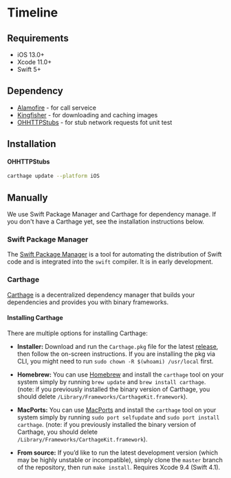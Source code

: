 # Timeline

## Requirements
 - iOS 13.0+
 - Xcode 11.0+
 - Swift 5+
 
## Dependency
 - [Alamofire](https://github.com/Alamofire/Alamofire) -  for call serveice
 - [Kingfisher](https://github.com/onevcat/Kingfisher) - for downloading and caching images
 - [OHHTTPStubs](https://github.com/AliSoftware/OHHTTPStubs) - for stub network requests fot unit test

## Installation

#### OHHTTPStubs
```sh
carthage update --platform iOS
```

## Manually

We use Swift Package Manager and Carthage for dependency manage. If you don't have a Carthage yet, see the installation instructions below.

### Swift Package Manager

The [Swift Package Manager](https://swift.org/package-manager/) is a tool for automating the distribution of Swift code and is integrated into the `swift` compiler. It is in early development.

### Carthage

[Carthage](https://github.com/Carthage/Carthage) is a decentralized dependency manager that builds your dependencies and provides you with binary frameworks.

#### Installing Carthage
There are multiple options for installing Carthage:
* **Installer:** Download and run the `Carthage.pkg` file for the latest [release](https://github.com/Carthage/Carthage/releases), then follow the on-screen instructions. If you are installing the pkg via CLI, you might need to run `sudo chown -R $(whoami) /usr/local` first.

* **Homebrew:** You can use [Homebrew](http://brew.sh) and install the `carthage` tool on your system simply by running `brew update` and `brew install carthage`. (note: if you previously installed the binary version of Carthage, you should delete `/Library/Frameworks/CarthageKit.framework`).

* **MacPorts:** You can use [MacPorts](https://www.macports.org/) and install the `carthage` tool on your system simply by running `sudo port selfupdate` and `sudo port install carthage`. (note: if you previously installed the binary version of Carthage, you should delete `/Library/Frameworks/CarthageKit.framework`).

* **From source:** If you’d like to run the latest development version (which may be highly unstable or incompatible), simply clone the `master` branch of the repository, then run `make install`. Requires Xcode 9.4 (Swift 4.1).


